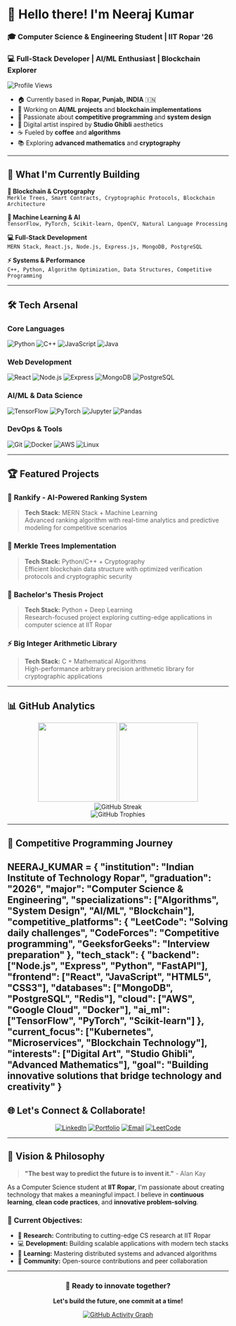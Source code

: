 # 👋 Hello there! I'm Neeraj Kumar

### 🎓 Computer Science & Engineering Student | IIT Ropar '26
### 💻 Full-Stack Developer | AI/ML Enthusiast | Blockchain Explorer

![Profile Views](https://komarev.com/ghpvc/?username=beaastneeraj&color=brightgreen&style=flat-square&label=Profile+Views)

- 🏠 Currently based in **Ropar, Punjab, INDIA** 🇮🇳
- 🎯 Working on **AI/ML projects** and **blockchain implementations**
- 🧠 Passionate about **competitive programming** and **system design**
- 🎨 Digital artist inspired by **Studio Ghibli** aesthetics
- ☕ Fueled by **coffee** and **algorithms**
- 📚 Exploring **advanced mathematics** and **cryptography**

---

## 🚀 What I'm Currently Building

**🔐 Blockchain & Cryptography**  
`Merkle Trees, Smart Contracts, Cryptographic Protocols, Blockchain Architecture`

**🤖 Machine Learning & AI**  
`TensorFlow, PyTorch, Scikit-learn, OpenCV, Natural Language Processing`

**💻 Full-Stack Development**  
`MERN Stack, React.js, Node.js, Express.js, MongoDB, PostgreSQL`

**⚡ Systems & Performance**  
`C++, Python, Algorithm Optimization, Data Structures, Competitive Programming`

---

## 🛠️ Tech Arsenal

### **Core Languages**
![Python](https://img.shields.io/badge/Python-3776AB?style=for-the-badge&logo=python&logoColor=white)
![C++](https://img.shields.io/badge/C++-00599C?style=for-the-badge&logo=cplusplus&logoColor=white)
![JavaScript](https://img.shields.io/badge/JavaScript-F7DF1E?style=for-the-badge&logo=javascript&logoColor=black)
![Java](https://img.shields.io/badge/Java-007396?style=for-the-badge&logo=java&logoColor=white)

### **Web Development**
![React](https://img.shields.io/badge/React-61DAFB?style=for-the-badge&logo=react&logoColor=black)
![Node.js](https://img.shields.io/badge/Node.js-339933?style=for-the-badge&logo=node.js&logoColor=white)
![Express](https://img.shields.io/badge/Express-000000?style=for-the-badge&logo=express&logoColor=white)
![MongoDB](https://img.shields.io/badge/MongoDB-47A248?style=for-the-badge&logo=mongodb&logoColor=white)
![PostgreSQL](https://img.shields.io/badge/PostgreSQL-316192?style=for-the-badge&logo=postgresql&logoColor=white)

### **AI/ML & Data Science**
![TensorFlow](https://img.shields.io/badge/TensorFlow-FF6F00?style=for-the-badge&logo=tensorflow&logoColor=white)
![PyTorch](https://img.shields.io/badge/PyTorch-EE4C2C?style=for-the-badge&logo=pytorch&logoColor=white)
![Jupyter](https://img.shields.io/badge/Jupyter-F37626?style=for-the-badge&logo=jupyter&logoColor=white)
![Pandas](https://img.shields.io/badge/Pandas-150458?style=for-the-badge&logo=pandas&logoColor=white)

### **DevOps & Tools**
![Git](https://img.shields.io/badge/Git-F05032?style=for-the-badge&logo=git&logoColor=white)
![Docker](https://img.shields.io/badge/Docker-2496ED?style=for-the-badge&logo=docker&logoColor=white)
![AWS](https://img.shields.io/badge/AWS-232F3E?style=for-the-badge&logo=amazon-aws&logoColor=white)
![Linux](https://img.shields.io/badge/Linux-FCC624?style=for-the-badge&logo=linux&logoColor=black)

---

## 🏆 Featured Projects

### 🥇 **Rankify** - AI-Powered Ranking System
> **Tech Stack:** MERN Stack + Machine Learning  
> Advanced ranking algorithm with real-time analytics and predictive modeling for competitive scenarios

### 🔐 **Merkle Trees Implementation** 
> **Tech Stack:** Python/C++ + Cryptography  
> Efficient blockchain data structure with optimized verification protocols and cryptographic security

### 🎯 **Bachelor's Thesis Project**
> **Tech Stack:** Python + Deep Learning  
> Research-focused project exploring cutting-edge applications in computer science at IIT Ropar

### ⚡ **Big Integer Arithmetic Library**
> **Tech Stack:** C + Mathematical Algorithms  
> High-performance arbitrary precision arithmetic library for cryptographic applications

---

## 📊 GitHub Analytics

<div align="center">
  <img height="180em" src="https://github-readme-stats.vercel.app/api?username=beaastneeraj&show_icons=true&theme=tokyonight&include_all_commits=true&count_private=true"/>
  <img height="180em" src="https://github-readme-stats.vercel.app/api/top-langs/?username=beaastneeraj&layout=compact&langs_count=8&theme=tokyonight"/>
</div>

<div align="center">
  <img src="https://github-readme-streak-stats.herokuapp.com/?user=beaastneeraj&theme=tokyonight" alt="GitHub Streak"/>
</div>

<div align="center">
  <img src="https://github-profile-trophy.vercel.app/?username=beaastneeraj&theme=tokyonight&no-frame=false&no-bg=false&margin-w=4&row=2" alt="GitHub Trophies"/>
</div>

---

## 🎯 Competitive Programming Journey

NEERAJ_KUMAR = {
"institution": "Indian Institute of Technology Ropar",
"graduation": "2026",
"major": "Computer Science & Engineering",
"specializations": ["Algorithms", "System Design", "AI/ML", "Blockchain"],
"competitive_platforms": {
"LeetCode": "Solving daily challenges",
"CodeForces": "Competitive programming",
"GeeksforGeeks": "Interview preparation"
},
"tech_stack": {
"backend": ["Node.js", "Express", "Python", "FastAPI"],
"frontend": ["React", "JavaScript", "HTML5", "CSS3"],
"databases": ["MongoDB", "PostgreSQL", "Redis"],
"cloud": ["AWS", "Google Cloud", "Docker"],
"ai_ml": ["TensorFlow", "PyTorch", "Scikit-learn"]
},
"current_focus": ["Kubernetes", "Microservices", "Blockchain Technology"],
"interests": ["Digital Art", "Studio Ghibli", "Advanced Mathematics"],
"goal": "Building innovative solutions that bridge technology and creativity"
}
---

## 🌐 Let's Connect & Collaborate!

<div align="center">

[![LinkedIn](https://img.shields.io/badge/LinkedIn-0077B5?style=for-the-badge&logo=linkedin&logoColor=white)](https://linkedin.com/in/your-profile)
[![Portfolio](https://img.shields.io/badge/Portfolio-FF5722?style=for-the-badge&logo=todoist&logoColor=white)](https://your-portfolio.com)
[![Email](https://img.shields.io/badge/Email-D14836?style=for-the-badge&logo=gmail&logoColor=white)](mailto:your.email@example.com)
[![LeetCode](https://img.shields.io/badge/LeetCode-FFA116?style=for-the-badge&logo=leetcode&logoColor=white)](https://leetcode.com/your-username)

</div>

---

## 💭 Vision & Philosophy

> **"The best way to predict the future is to invent it."** - Alan Kay

As a Computer Science student at **IIT Ropar**, I'm passionate about creating technology that makes a meaningful impact. I believe in **continuous learning**, **clean code practices**, and **innovative problem-solving**.

### 🎯 **Current Objectives:**
- 🔬 **Research:** Contributing to cutting-edge CS research at IIT Ropar
- 💻 **Development:** Building scalable applications with modern tech stacks  
- 🧠 **Learning:** Mastering distributed systems and advanced algorithms
- 🤝 **Community:** Open-source contributions and peer collaboration

---

<div align="center">

### 🚀 **Ready to innovate together?**
**Let's build the future, one commit at a time!**

[![GitHub Activity Graph](https://github-readme-activity-graph.vercel.app/graph?username=beaastneeraj&theme=tokyo-night)](https://github.com/ashutosh00710/github-readme-activity-graph)

</div>
